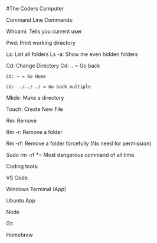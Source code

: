 #The Coders Computer

Command Line Commands:

Whoami: Tells you current user

Pwd: Print working directory

Ls: List all folders
	Ls -a: Show me even hidden folders
	
Cd: Change Directory
	Cd: .. = Go back
	
	Cd: ~ = Go Home
	
	Cd: ../../../ = Go back multiple
	
Mkdir: Make a directory

Touch: Create New File

Rm: Remove

Rm -r: Remove a folder

Rm -rf: Remove a folder forcefully (No need for permission)

Sudo rm -rf *= Most dangerous command of all time.

Coding tools:

VS Code.

Windows Terminal (App)

Ubuntu App

Node

Git

Homebrew

